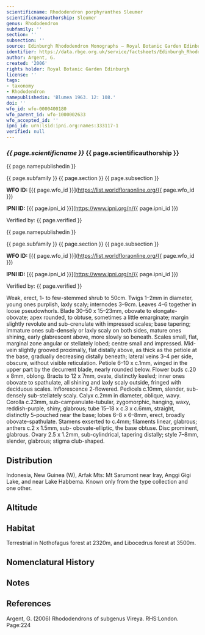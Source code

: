 ```yaml
---
scientificname: Rhododendron porphyranthes Sleumer
scientificnameauthorship: Sleumer
genus: Rhododendron
subfamily: ''
section: ''
subsection: ''
source: Edinburgh Rhododendron Monographs – Royal Botanic Garden Edinburgh
identifier: https://data.rbge.org.uk/service/factsheets/Edinburgh_Rhododendron_Monographs.xhtml
author: Argent, G.
created: '2006'
rights holder: Royal Botanic Garden Edinburgh
license: ''
tags:
- taxonomy
- Rhododendron
namepublishedin: 'Blumea 1963. 12: 108.'
doi: ''
wfo_id: wfo-0000400180
wfo_parent_id: wfo-1000002633
wfo_accepted_id: ''
ipni_id: urn:lsid:ipni.org:names:333117-1
verified: null
---
```

### _{{ page.scientificname }}_ {{ page.scientificauthorship }}
 {{ page.namepublishedin }}

{{ page.subfamily }} {{ page.section }} {{ page.subsection }}

**WFO ID:** [{{ page.wfo_id }}](https://list.worldfloraonline.org/{{ page.wfo_id }})

**IPNI ID:** [{{ page.ipni_id }}](https://www.ipni.org/n/{{ page.ipni_id }})

Verified by: {{ page.verified }}

 {{ page.namepublishedin }}

{{ page.subfamily }} {{ page.section }} {{ page.subsection }}

**WFO ID:** [{{ page.wfo_id }}](https://list.worldfloraonline.org/{{ page.wfo_id }})

**IPNI ID:** [{{ page.ipni_id }}](https://www.ipni.org/n/{{ page.ipni_id }})

Verified by: {{ page.verified }}



Weak, erect, 1- to few-stemmed shrub to 50cm. Twigs 1–2mm in diameter, young ones purplish, laxly scaly; internodes 3–9cm. Leaves 4–6 together in loose pseudo­whorls. Blade 30–50 x 15–23mm, obovate to elongate-obovate; apex rounded, to obtuse, sometimes a little emarginate; margin slightly revolute and sub-crenulate with impressed scales; base tapering; immature ones sub-densely or laxly scaly on both sides, mature ones shining, early glabrescent above, more slowly so beneath. Scales small, flat, marginal zone angular or stellately lobed; centre small and impressed. Mid-vein slightly grooved proximally, flat distally above, as thick as the petiole at the base, gradually decreasing distally beneath; lateral veins 3–4 per side, obscure, without visible reticulation. Petiole 6–10 x c.1mm, winged in the upper part by the decurrent blade, nearly rounded below. Flower buds c.20 x 8mm, oblong. Bracts to 12 x 7mm, ovate, distinctly keeled; inner ones obovate to spathulate, all shining and laxly scaly outside, fringed with deciduous scales. Inflorescence 2-flowered. Pedicels c.10mm, slender, sub-densely sub-stellately scaly. Calyx c.2mm in diameter, oblique, wavy. Corolla c.23mm, sub-campanulate-tubular, zygomorphic, hanging, waxy, reddish-purple, shiny, glabrous; tube 15–18 x c.3 x c.6mm, straight, distinctly 5-pouched near the base; lobes 6–8 x 6–8mm, erect, broadly obovate-spathulate. Stamens exserted to c.4mm; filaments linear, glabrous; anthers c.2 x 1.5mm, sub- obovate-elliptic, the base obtuse. Disc prominent, glabrous. Ovary 2.5 x 1.2mm, sub-cylindrical, tapering distally; style 7–8mm, slender, glabrous; stigma club-shaped.

## Distribution
Indonesia, New Guinea (W), Arfak Mts: Mt Sarumont near Iray, Anggi Gigi Lake, and near Lake Habbema. Known only from the type collection and one other.

## Altitude


## Habitat
Terrestrial in Nothofagus forest at 2320m, and Libocedrus forest at 3500m.

## Nomenclatural History

                       
## Notes


## References

Argent, G. (2006) Rhododendrons of subgenus Vireya. RHS:London. Page:224
